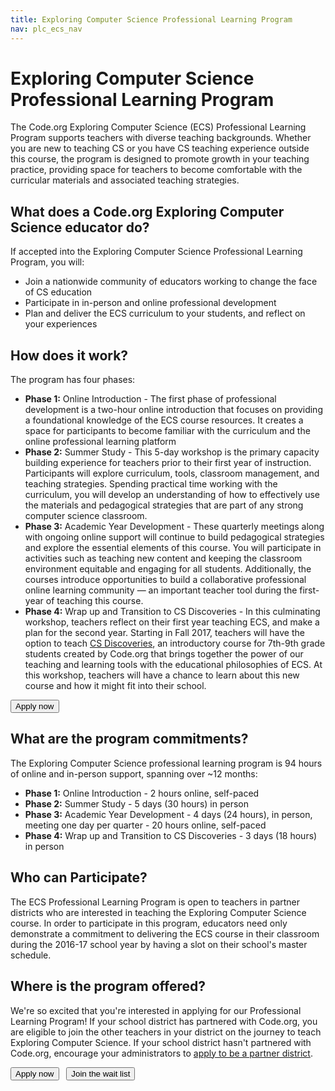 ```yaml
---
title: Exploring Computer Science Professional Learning Program
nav: plc_ecs_nav
---
```

# Exploring Computer Science Professional Learning Program

The Code.org Exploring Computer Science (ECS) Professional Learning Program supports teachers with diverse teaching backgrounds. Whether you are new to teaching CS or you have CS teaching experience outside this course, the program is designed to promote growth in your teaching practice, providing space for teachers to become comfortable with the curricular materials and associated teaching strategies. 

## What does a Code.org Exploring Computer Science educator do?
If accepted into the Exploring Computer Science Professional Learning Program, you will:

- Join a nationwide community of educators working to change the face of CS education 
- Participate in in-person and online professional development
- Plan and deliver the ECS curriculum to your students, and reflect on your experiences 
 
 
## <a name="components"></a>How does it work?
The program has four phases: 

- **Phase 1:** Online Introduction - The first phase of professional development is a two-hour online introduction that focuses on providing a foundational knowledge of the ECS course resources. It creates a space for participants to become familiar with the curriculum and the online professional learning platform
- **Phase 2:** Summer Study - This 5-day workshop is the primary capacity building experience for teachers prior to their first year of instruction. Participants will explore curriculum, tools, classroom management, and teaching strategies. Spending practical time working with the curriculum, you will develop an understanding of how to effectively use the materials and pedagogical strategies that are part of any strong computer science classroom.
- **Phase 3:** Academic Year Development - These quarterly meetings along with ongoing online support will continue to build pedagogical strategies and explore the essential elements of this course. You will participate in activities such as teaching new content and keeping the classroom environment equitable and engaging for all students. Additionally, the courses introduce opportunities to build a collaborative professional online learning community — an important teacher tool during the first-year of teaching this course.
- **Phase 4:** Wrap up and Transition to CS Discoveries - In this culminating workshop, teachers reflect on their first year teaching ECS, and make a plan for the second year. Starting in Fall 2017, teachers will have the option to teach [CS Discoveries](/educate/csd), an introductory course for 7th-9th grade students created by Code.org that brings together the power of our teaching and learning tools with the educational philosophies of ECS. At this workshop, teachers will have a chance to learn about this new course and how it might fit into their school.


[<button>Apply now</button>](/educate/professional-learning/exploring-cs-apply)

## <a name="commitments"></a>What are the program commitments?

The Exploring Computer Science professional learning program is 94 hours of online and in-person support, spanning over ~12 months:

- **Phase 1:** Online Introduction
	  - 2 hours online, self-paced
- **Phase 2:** Summer Study
	  - 5 days (30 hours) in person
- **Phase 3:** Academic Year Development
	  - 4 days (24 hours), in person, meeting one day per quarter 
	  - 20 hours online, self-paced 
- **Phase 4:** Wrap up and Transition to CS Discoveries
	  - 3 days (18 hours) in person
	  
	  
## <a name="participate"></a>Who can Participate?

The ECS Professional Learning Program is open to teachers in partner districts who are interested in teaching the Exploring Computer Science course. In order to participate in this program, educators need only demonstrate a commitment to delivering the ECS course in their classroom during the 2016-17 school year by having a slot on their school's master schedule. 


## <a name="locations"></a>Where is the program offered?

We're so excited that you're interested in applying for our Professional Learning Program! If your school district has partnered with Code.org, you are eligible to join the other teachers in your district on the journey to teach Exploring Computer Science. If your school district hasn't partnered with Code.org, encourage your administrators to [apply to be a partner district](/educate/districts).

[<button>Apply now</button>](/educate/professional-learning/exploring-cs-apply) &nbsp;&nbsp;[<button>Join the wait list</button>](https://form.jotform.com/60337734068155)

